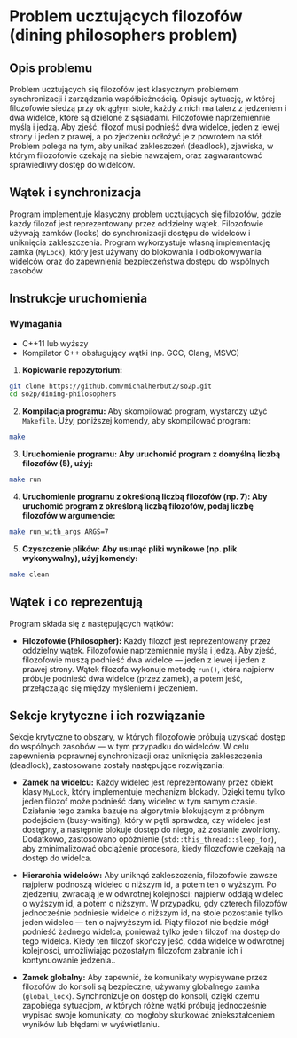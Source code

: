 # Problem ucztujących filozofów (dining philosophers problem)

## Opis problemu

Problem ucztujących się filozofów jest klasycznym problemem synchronizacji i zarządzania współbieżnością. Opisuje sytuację, w której filozofowie siedzą przy okrągłym stole, każdy z nich ma talerz z jedzeniem i dwa widelce, które są dzielone z sąsiadami. Filozofowie naprzemiennie myślą i jedzą. Aby zjeść, filozof musi podnieść dwa widelce, jeden z lewej strony i jeden z prawej, a po zjedzeniu odłożyć je z powrotem na stół. Problem polega na tym, aby unikać zakleszczeń (deadlock), zjawiska, w którym filozofowie czekają na siebie nawzajem, oraz zagwarantować sprawiedliwy dostęp do widelców.

## Wątek i synchronizacja

Program implementuje klasyczny problem ucztujących się filozofów, gdzie każdy filozof jest reprezentowany przez oddzielny wątek. Filozofowie używają zamków (locks) do synchronizacji dostępu do widelców i uniknięcia zakleszczenia. Program wykorzystuje własną implementację zamka (`MyLock`), który jest używany do blokowania i odblokowywania widelców oraz do zapewnienia bezpieczeństwa dostępu do wspólnych zasobów.

## Instrukcje uruchomienia

### Wymagania
- C++11 lub wyższy
- Kompilator C++ obsługujący wątki (np. GCC, Clang, MSVC)

1. **Kopiowanie repozytorium:**
```bash
git clone https://github.com/michalherbut2/so2p.git
cd so2p/dining-philosophers
```

2. **Kompilacja programu:**
Aby skompilować program, wystarczy użyć `Makefile`. Użyj poniższej komendy, aby skompilować program:
```bash
make
```

3. **Uruchomienie programu: Aby uruchomić program z domyślną liczbą filozofów (5), użyj:**
```bash
make run
```

4. **Uruchomienie programu z określoną liczbą filozofów (np. 7): Aby uruchomić program z określoną liczbą filozofów, podaj liczbę filozofów w argumencie:**
```bash
make run_with_args ARGS=7
```
5. **Czyszczenie plików: Aby usunąć pliki wynikowe (np. plik wykonywalny), użyj komendy:**
```bash
make clean
```

## Wątek i co reprezentują

Program składa się z następujących wątków:

- **Filozofowie (Philosopher):** Każdy filozof jest reprezentowany przez oddzielny wątek. Filozofowie naprzemiennie myślą i jedzą. Aby zjeść, filozofowie muszą podnieść dwa widelce — jeden z lewej i jeden z prawej strony. Wątek filozofa wykonuje metodę `run()`, która najpierw próbuje podnieść dwa widelce (przez zamek), a potem jeść, przełączając się między myśleniem i jedzeniem. 

## Sekcje krytyczne i ich rozwiązanie

Sekcje krytyczne to obszary, w których filozofowie próbują uzyskać dostęp do wspólnych zasobów — w tym przypadku do widelców. W celu zapewnienia poprawnej synchronizacji oraz uniknięcia zakleszczenia (deadlock), zastosowane zostały następujące rozwiązania:

- **Zamek na widelcu:** Każdy widelec jest reprezentowany przez obiekt klasy `MyLock`, który implementuje mechanizm blokady. Dzięki temu tylko jeden filozof może podnieść dany widelec w tym samym czasie. Działanie tego zamka bazuje na algorytmie blokującym z próbnym podejściem (busy-waiting), który w pętli sprawdza, czy widelec jest dostępny, a następnie blokuje dostęp do niego, aż zostanie zwolniony. Dodatkowo, zastosowano opóźnienie (`std::this_thread::sleep_for`), aby zminimalizować obciążenie procesora, kiedy filozofowie czekają na dostęp do widelca.

- **Hierarchia widelców:** Aby uniknąć zakleszczenia, filozofowie zawsze najpierw podnoszą widelec o niższym id, a potem ten o wyższym. Po zjedzeniu, zwracają je w odwrotnej kolejności: najpierw oddają widelec o wyższym id, a potem o niższym. W przypadku, gdy czterech filozofów jednocześnie podniesie widelce o niższym id, na stole pozostanie tylko jeden widelec — ten o najwyższym id. Piąty filozof nie będzie mógł podnieść żadnego widelca, ponieważ tylko jeden filozof ma dostęp do tego widelca. Kiedy ten filozof skończy jeść, odda widelce w odwrotnej kolejności, umożliwiając pozostałym filozofom zabranie ich i kontynuowanie jedzenia..

- **Zamek globalny:** Aby zapewnić, że komunikaty wypisywane przez filozofów do konsoli są bezpieczne, używamy globalnego zamka (`global_lock`). Synchronizuje on dostęp do konsoli, dzięki czemu zapobiega sytuacjom, w których różne wątki próbują jednocześnie wypisać swoje komunikaty, co mogłoby skutkować zniekształceniem wyników lub błędami w wyświetlaniu.